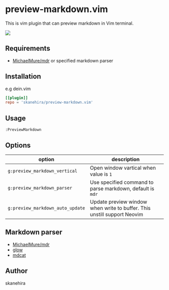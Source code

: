 # preview-markdown.vim
This is vim plugin that can preview markdown in Vim terminal.

![](https://i.imgur.com/ME5HBWP.png)

## Requirements
- [MichaelMure/mdr](https://github.com/MichaelMure/mdr) or specified markdown parser

## Installation
e.g dein.vim

```toml
[[plugin]]
repo = 'skanehira/preview-markdown.vim'
```

## Usage
```vim
:PreviewMarkdown
```

## Options
| option                           | description                                                             |
|----------------------------------|-------------------------------------------------------------------------|
| `g:preview_markdown_vertical`    | Open window vartical when value is `1`                                  |
| `g:preview_markdown_parser`      | Use specified command to parse markdown, default is `mdr`               |
| `g:preview_markdown_auto_update` | Update preview window when write to buffer. This unstill support Neovim |



## Markdown parser
- [MichaelMure/mdr](https://github.com/MichaelMure/mdr)
- [glow](https://github.com/charmbracelet/glow)
- [mdcat](https://github.com/lunaryorn/mdcat)

## Author
skanehira
